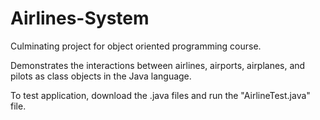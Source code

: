 # Airlines-System
Culminating project for object oriented programming course.

Demonstrates the interactions between airlines, airports, airplanes, and pilots as class objects in the Java language.

To test application, download the .java files and run the "AirlineTest.java" file.
